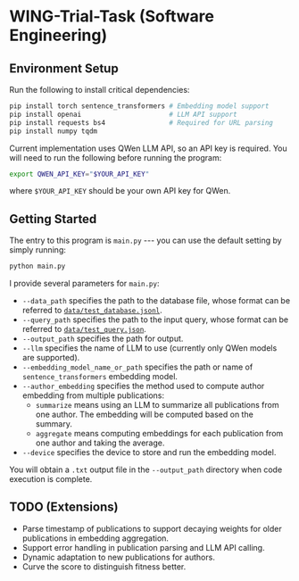 # WING-Trial-Task (Software Engineering)

## Environment Setup

Run the following to install critical dependencies:
```bash
pip install torch sentence_transformers # Embedding model support
pip install openai                      # LLM API support
pip install requests bs4                # Required for URL parsing
pip install numpy tqdm
```

Current implementation uses QWen LLM API, so an API key is required. You will need to run the following before running the program:
```bash
export QWEN_API_KEY="$YOUR_API_KEY"
```
where `$YOUR_API_KEY` should be your own API key for QWen.

## Getting Started

The entry to this program is `main.py` --- you can use the default setting by simply running:
```bash
python main.py
```

I provide several parameters for `main.py`:
* `--data_path` specifies the path to the database file, whose format can be referred to [`data/test_database.jsonl`](data/test_database.jsonl).
* `--query_path` specifies the path to the input query, whose format can be referred to [`data/test_query.json`](data/test_query.json).
* `--output_path` specifies the path for output.
* `--llm` specifies the name of LLM to use (currently only QWen models are supported).
* `--embedding_model_name_or_path` specifies the path or name of `sentence_transformers` embedding model.
* `--author_embedding` specifies the method used to compute author embedding from multiple publications:
    + `summarize` means using an LLM to summarize all publications from one author. The embedding will be computed based on the summary.
    + `aggregate` means computing embeddings for each publication from one author and taking the average.
* `--device` specifies the device to store and run the embedding model.

You will obtain a `.txt` output file in the `--output_path` directory when code execution is complete.

## TODO (Extensions)

* Parse timestamp of publications to support decaying weights for older publications in embedding aggregation.
* Support error handling in publication parsing and LLM API calling.
* Dynamic adaptation to new publications for authors.
* Curve the score to distinguish fitness better.